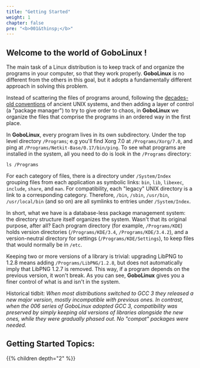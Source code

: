 ```yaml
---
title: "Getting Started"
weight: 1
chapter: false
pre: "<b>001&thinsp;</b>"
---
```


## Welcome to the world of GoboLinux !

The main task of a Linux distribution is to keep track of and organize the
programs in your computer, so that they work properly. **GoboLinux** is no different
from the others in this goal, but it adopts a fundamentally different approach
in solving this problem.

Instead of scattering the files of programs around,
following the
[decades-old conventions](https://en.wikipedia.org/wiki/Filesystem_Hierarchy_Standard)
of ancient UNIX systems, and then adding a layer of control (a "package
manager") to try to give order to chaos, in **GoboLinux** we organize the files that
comprise the programs in an ordered way in the first place.

In **GoboLinux**, every program lives in its own subdirectory. Under the top level
directory `/Programs`; e.g you'll find Xorg 7.0 at `/Programs/Xorg/7.0`, and
ping at `/Programs/Netkit-Base/0.17/bin/ping`. To see what programs are
installed in the system, all you need to do is look in the `/Programs`
directory:

```fish
ls /Programs
```

For each category of files, there is a directory under `/System/Index` grouping
files from each application as symbolic links: `bin`, `lib`, `libexec`,
`include`, `share`, and `man`. For compatibility, each "legacy" UNIX directory
is a link to a corresponding category. Therefore, `/bin`, `/sbin`, `/usr/bin`,
`/usr/local/bin` (and so on) are all symlinks to entries under `/System/Index`.

In short, what we have is a database-less package management system: the
directory structure itself organizes the system. Wasn't that its original
purpose, after all? Each program directory (for example, `/Programs/KDE`) holds
version directories (`/Programs/KDE/3.4`, `/Programs/KDE/3.4.2`), and a
version-neutral directory for settings (`/Programs/KDE/Settings`), to keep files
that would normally be in `/etc`.

Keeping two or more versions of a library is
trivial: upgrading LibPNG to 1.2.8 means adding `/Programs/LibPNG/1.2.8`, but
does not automatically imply that LibPNG 1.2.7 is removed. This way, if a
program depends on the previous version, it won't break. As you can see,
**GoboLinux** gives you a finer control of what is and isn't in the system.

Historical tidbit: _When most distributions switched to GCC 3 they released a
new major version, mostly incompatible with previous ones. In contrast, when the
006 series of GoboLinux adopted GCC 3, compatibility was preserved by simply
keeping old versions of libraries alongside the new ones, while they were
gradually phased out. No "compat" packages were needed._

## Getting Started Topics:

{{% children depth="2" %}}